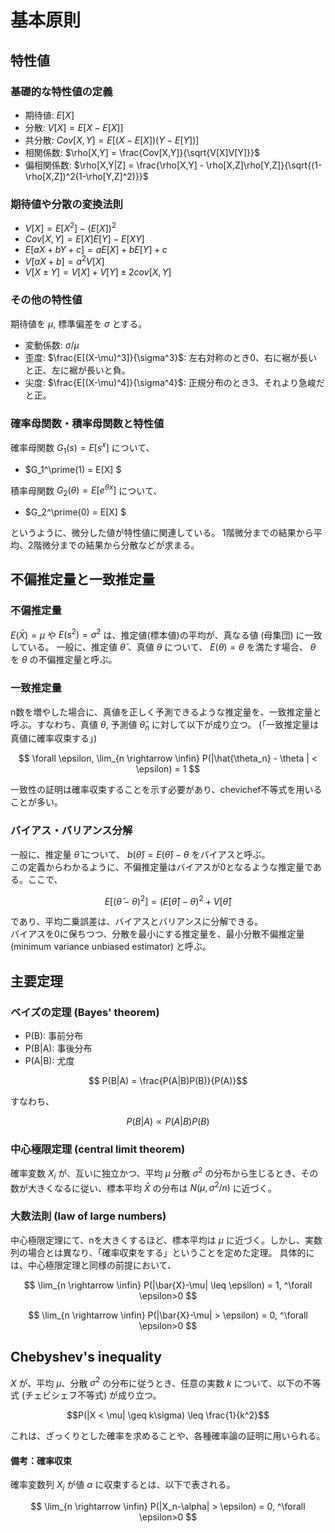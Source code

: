 # 基本原則

## 特性値

### 基礎的な特性値の定義

- 期待値: $E[X]$
- 分散: $V[X] = E[X-E[X]]$
- 共分散: $Cov[X,Y] = E[(X-E[X])(Y-E[Y])]$
- 相関係数: $\rho[X,Y] = \frac{Cov[X,Y]}{\sqrt{V[X]V[Y]}}$
- 偏相関係数: $\rho[X,Y|Z] = \frac{\rho[X,Y] - \rho[X,Z]\rho[Y,Z]}{\sqrt{(1-\rho[X,Z])^2(1-\rho[Y,Z]^2)}}$

### 期待値や分散の変換法則

- $V[X] = E[X^2] - (E[X])^2$
- $Cov[X,Y] = E[X]E[Y] - E[XY]$   
- $E[aX+bY+c] = aE[X]+bE[Y]+c$
- $V[aX+b] = a^2V[X]$
- $V[X\pm Y] = V[X] + V[Y] \pm 2cov[X,Y]$ 

### その他の特性値

期待値を $\mu$, 標準偏差を $\sigma$ とする。
- 変動係数: $\sigma/\mu$
- 歪度: $\frac{E[(X-\mu)^3]}{\sigma^3}$: 左右対称のとき0、右に裾が長いと正、左に裾が長いと負。
- 尖度: $\frac{E[(X-\mu)^4]}{\sigma^4}$: 正規分布のとき3、それより急峻だと正。

### 確率母関数・積率母関数と特性値

確率母関数 $G_1(s) = E[s^x]$ について、

- $G_1^\prime(1) = E[X] $

積率母関数 $G_2(\theta) = E[e^{\theta x}]$ について、

- $G_2^\prime(0) = E[X] $

というように、微分した値が特性値に関連している。
1階微分までの結果から平均、2階微分までの結果から分散などが求まる。

## 不偏推定量と一致推定量

### 不偏推定量

$E(\bar{X}) = \mu$ や $E(s^2) = \sigma^2$ は、推定値(標本値)の平均が、真なる値 (母集団) に一致している。
一般に、推定値 $\hat{\theta}$ 、真値 $\theta$ について、 $E(\theta) = \theta$ を満たす場合、 $\theta$ を $\theta$ の不偏推定量と呼ぶ。<br>

### 一致推定量

n数を増やした場合に、真値を正しく予測できるような推定量を、一致推定量と呼ぶ。すなわち、真値 $\theta$, 予測値 $\hat{\theta}_n$ に対して以下が成り立つ。
(「一致推定量は真値に確率収束する」)

$$
\forall \epsilon, \lim_{n \rightarrow \infin} P(|\hat{\theta_n} - \theta | < \epsilon) = 1
$$

一致性の証明は確率収束することを示す必要があり、chevichef不等式を用いることが多い。

### バイアス・バリアンス分解

一般に、推定量 $\hat{\theta}$ について、 $b(\hat{\theta}) = E(\hat{\theta}) - \theta$ をバイアスと呼ぶ。    
この定義からわかるように、不偏推定量はバイアスが0となるような推定量である。ここで、

$$
E[(\hat{\theta}-\theta)^2] = (E[\hat{\theta}] - \theta)^2 + V[\hat{\theta}]
$$

であり、平均二乗誤差は、バイアスとバリアンスに分解できる。  
バイアスを0に保ちつつ、分散を最小にする推定量を、最小分散不偏推定量 (minimum variance unbiased estimator) と呼ぶ。

## 主要定理

### ベイズの定理 (Bayes' theorem)

- P(B): 事前分布
- P(B|A): 事後分布
- P(A|B): 尤度

$$ P(B|A) = \frac{P(A|B)P(B)}{P(A)}$$

すなわち、

$$P(B|A) \propto P(A|B)P(B)$$

### 中心極限定理 (central limit theorem)

確率変数 $X_i$ が、互いに独立かつ、平均 $\mu$ 分散 $\sigma^2$ の分布から生じるとき、その数が大きくなるに従い、標本平均 $\bar{X}$ の分布は $N(\mu, \sigma^2/n)$ に近づく。

### 大数法則 (law of large numbers)

中心極限定理にて、nを大きくするほど、標本平均は $\mu$ に近づく。しかし、実数列の場合とは異なり、「確率収束をする」ということを定めた定理。
具体的には、中心極限定理と同様の前提において、

$$ \lim_{n \rightarrow \infin} P(|\bar{X}-\mu| \leq \epsilon) = 1, ^\forall \epsilon>0 $$

$$ \lim_{n \rightarrow \infin} P(|\bar{X}-\mu| > \epsilon) = 0, ^\forall \epsilon>0 $$

## Chebyshev's inequality

$X$ が、平均 $\mu$、分散 $\sigma^2$ の分布に従うとき、任意の実数 $k$ について、以下の不等式 (チェビシェフ不等式) が成り立つ。

$$P(|X < \mu| \geq k\sigma) \leq \frac{1}{k^2}$$

これは、ざっくりとした確率を求めることや、各種確率論の証明に用いられる。

#### 備考：確率収束

確率変数列 $X_i$ が値 $\alpha$ に収束するとは、以下で表される。

$$ \lim_{n \rightarrow \infin} P(|X_n-\alpha| > \epsilon) = 0, ^\forall \epsilon>0 $$
